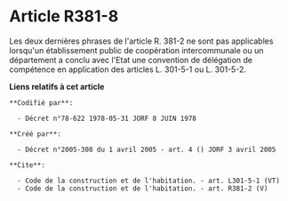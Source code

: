 # Article R381-8

Les deux dernières phrases de l'article R. 381-2 ne sont pas applicables lorsqu'un établissement public de coopération
intercommunale ou un département a conclu avec l'Etat une convention de délégation de compétence en application des articles
L. 301-5-1 ou L. 301-5-2.

**Liens relatifs à cet article**

	**Codifié par**:

	  - Décret n°78-622 1978-05-31 JORF 8 JUIN 1978

	**Créé par**:

	  - Décret n°2005-308 du 1 avril 2005 - art. 4 () JORF 3 avril 2005

	**Cite**:

	  - Code de la construction et de l'habitation. - art. L301-5-1 (VT)
	  - Code de la construction et de l'habitation. - art. R381-2 (V)
